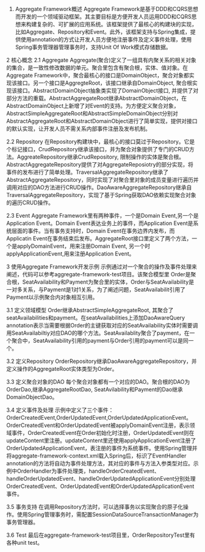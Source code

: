 1.  Aggregate Framework概述
    Aggregate Framework是基于DDD和CQRS思想而开发的一个领域驱动框架。其主要目标是方便开发人员运用DDD和CQRS思想来构建复杂的、可扩展的应用系统。该框架提供了最核心的构建块的实现，比如Aggregate、Repository和Event。此外，该框架支持与Spring集成，提供使用annotation的方式让开发人员方便地注册事件及定义事件处理，使用Spring事务管理器管理事务时，支持Unit Of Work模式存储数据。

2   核心概念
2.1 Aggregate
    Aggregate(聚合)定义了一组具有内聚关系的相关对象的集合，是一致性修改数据的单元。聚合里包含有聚合根，实体、值对象。在Aggregate Framework中，聚合最核心的接口是DomainObject，聚合对象都实现该接口。另一个接口是AggregteRoot，该接口继承自DomainObject, 聚合根实现该接口。AbstractDomainObject抽象类实现了DomainObject接口, 并提供了对部分方法的重载。AbstractAggregateRoot继承AbstractDomainObject，在AbstractDomainObject上新增了对Event的支持。为方便定义聚合对象，AbstractSimpleAggregateRoot和AbstractSimpleDomainObject分别对AbstractAggregateRoot和AbstractDomainObject进行了简单实现，提供对接口的默认实现，让开发人员不需关系内部事件注册及发布机制。

2.2 Repository
    在Repository构建块中，最核心的接口莫过于Repository。它是个标记接口，CrudRepository继承该接口，并为聚合对象提供了专门的CRUD方法。AggreateRepository继承CrudRepository, 限制操作的实体是聚合根。AbstractAggregateRepository提供了对AggregateReposiotry的部分实现，将事件的发布进行了简单处理。TraversalAggregateRepository继承了AbstractAggregateRepository，同时实现了对聚合里对象的成员变量进行遍历并调用对应的DAO方法进行CRUD操作。DaoAwareAggregateRepository继承自TraversalAggregateRepository，实现了基于Spring获取DAO依赖实现聚合对象的遍历CRUD操作。

2.3 Event
    Aggregate Framework里有两种事件，一个是Domain Event,另一个是Application Event。Domain Event表达业务上的事件，而Application Event是系统层面的事件。当有事务支持时，Domain Event在事务边界内发布，而Applicatin Event在事务结束后发布。AggregateRoot接口里定义了两个方法，一个是applyDomainEvent，用来注册Domain Event, 另一个时applyApplicationEvent,用来注册Application Event。

3   使用Aggregate Framework开发示例
     示例通过对一个聚合的操作及事件处理来阐述，代码可以参考aggregate-framework-test项目。该聚合模型里 Order是聚合根，SeatAvailability和Payment为聚合里的实体，Order与SeatAvailability是一对多关系，与Payment是1对1关系，为了阐述问题，SeatAvailabilit引用了Payment以示例聚合内对象相互引用。

3.1 定义领域模型
    Order继承AbstractSimpleAggregateRoot, 其聚合了seatAvailabilities和payment。在seatAvailabilities上添加DaoAwareQuery annotation表示当需要根据Order的主键获取对应的SeatAvailability实体时需要调用SeatAvailabiltiy对应DAO的哪个方法。SeatAvailablity聚合了payment，在一个聚合中，SeatAvailability引用的payment与Order引用的payment可以是同一个。

3.2 定义Repository
    OrderRepository继承DaoAwareAggregateRepository，并定义操作的AggregateRoot实体类型为Order。

3.3 定义聚合对象的DAO
    每个聚合对象都有一个对应的DAO。聚合根的DAO为OrderDao,继承AggregateRootDao, SeatAvilability和Payment的Dao继承DomainObjectDao。

3.4 定义事件及处理
    示例中定义了三个事件：OrderCreatedEvent,OrderUpdatedEvent,OrderUpdatedApplicationEvent。OrderCreatedEvent和OrderUpdatedEvent被applyDomainEvent注册，表示领域事件，OrderCreatedEvent在Order初始化时注册，OrderUpdatedEvent则在updateContent里注册。updateContent里还使用applyApplicationEvent注册了OrderUpdatedApplicationEvent，表注册的事件为系统事件。使用Spring管理并将aggregate-framework-context.xml载入Spring后，标识了EventHandler annotation的方法将自动为事件处理方法，其对应的事件与方法入参类型对应。示例中OrderHandler为事件处理类，handleOrderCreatedEvent、handleOrderUpdatedEvent、handleOrderUpdatedApplicationEvent分别处理OrderCreatedEvent、OrderUpdatedEvent和OrderUpdatedApplicationEvent事件。

3.5 事务支持
    在调用Repository方法时，可以选择事务以实现聚合的原子化操作。使用Spring管理事务时，需配置SessionDataSourceTransactionManager为事务管理器。

3.6 Test
    最后在aggregate-framework-test项目里，OrderRepositoryTest里有各种unit test。




